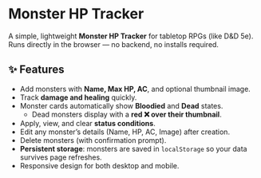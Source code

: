# Monster HP Tracker

A simple, lightweight **Monster HP Tracker** for tabletop RPGs (like D&D 5e).  
Runs directly in the browser — no backend, no installs required.

## ✨ Features

- Add monsters with **Name, Max HP, AC**, and optional thumbnail image.
- Track **damage and healing** quickly.
- Monster cards automatically show **Bloodied** and **Dead** states.
  - Dead monsters display with a **red ❌ over their thumbnail**.
- Apply, view, and clear **status conditions**.
- Edit any monster’s details (Name, HP, AC, Image) after creation.
- Delete monsters (with confirmation prompt).
- **Persistent storage**: monsters are saved in `localStorage` so your data survives page refreshes.
- Responsive design for both desktop and mobile.
